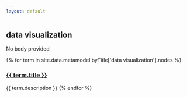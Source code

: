 ```yaml
---
layout: default
---
```

<style>
.initial-content {
  padding-left:5%;
  padding-right:25px;
}
</style>

## data visualization

No body provided

{% for term in site.data.metamodel.byTitle['data visualization'].nodes %}
### <a href='/_pages/embed?t={{ term.title }}'>{{ term.title }}</a>

{{ term.description }}
{% endfor %}
